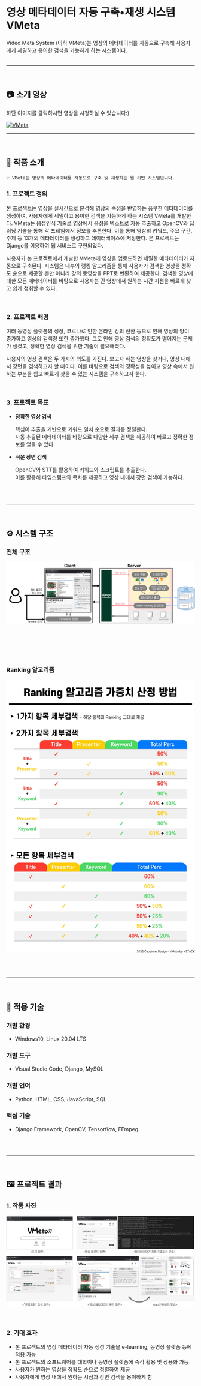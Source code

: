 # 영상 메타데이터 자동 구축•재생 시스템 VMeta

Video Meta System (이하 VMeta)는 영상의 메타데이터를 자동으로 구축해 사용자에게 세밀하고 용이한 검색을 가능하게 하는 시스템이다. 
<br/><br/>

---
<br/>

## 📷 소개 영상

하단 이미지를 클릭하시면 영상을 시청하실 수 있습니다:)

[<img src="https://user-images.githubusercontent.com/73868349/171586152-85d907ca-51e4-4186-998c-c3c808e651e2.jpg" alt="VMeta"
 width = "480" height="270" />](https://youtu.be/-k8TcLdf65s)

---
<br/>

## 📌 작품 소개

```
💡 VMeta는 영상의 메타데이터를 자동으로 구축 및 재생하는 웹 기반 시스템입니다.
```

### 1. 프로젝트 정의

  본 프로젝트는 영상을 실시간으로 분석해 영상의 속성을 반영하는 풍부한 메타데이터를 생성하여, 사용자에게 세밀하고 용이한 검색을 가능하게 하는 시스템 VMeta를 개발한다. VMeta는 음성인식 기술로 영상에서 음성을 텍스트로 자동 추출하고 OpenCV와 딥러닝 기술을 통해 각 프레임에서 정보를 추론한다. 이를 통해 영상의 키워드, 주요 구간, 주제 등 13개의 메타데이터를 생성하고 데이터베이스에 저장한다. 본 프로젝트는 Django를 이용하여 웹 서비스로 구현되었다.

  사용자가 본 프로젝트에서 개발한 VMeta에 영상을 업로드하면 세밀한 메타데이터가 자동으로 구축된다. 시스템은 내부의 랭킹 알고리즘을 통해 사용자가 검색한 영상을 정확도 순으로 제공할 뿐만 아니라 강의 동영상을 PPT로 변환하여 제공한다. 검색한 영상에 대한 모든 메타데이터를 바탕으로 사용자는 긴 영상에서 원하는 시간 지점을 빠르게 찾고 쉽게 청취할 수 있다.
  
<br/>

### 2. 프로젝트 배경

  여러 동영상 플랫폼의 성장, 코로나로 인한 온라인 강의 전환 등으로 인해 영상의 양이 증가하고 영상의 검색량 또한 증가했다. 그로 인해 영상 검색의 정확도가 떨어지는 문제가 생겼고, 정확한 영상 검색을 위한 기술이 필요해졌다.

  사용자의 영상 검색은 두 가지의 의도를 가진다. 보고자 하는 영상을 찾거나, 영상 내에서 장면을 검색하고자 할 때이다. 이를 바탕으로 검색의 정확성을 높이고 영상 속에서 원하는 부분을 쉽고 빠르게 찾을 수 있는 시스템을 구축하고자 한다.

<br/>

### 3. 프로젝트 목표

- **정확한 영상 검색**

  핵심어 추출을 기반으로 키워드 일치 순으로 결과를 정렬한다.   
  자동 추출된 메타데이터를 바탕으로 다양한 세부 검색을 제공하여 빠르고 정확한 정보를 얻을 수 있다.
  
    
- **쉬운 장면 검색**
    
  OpenCV와 STT를 활용하여 키워드와 스크립트를 추출한다.  
  이를 활용해 타임스탬프와 목차를 제공하고 영상 내에서 장면 검색이 가능하다.
    

<br/>
<br/>

---

<br/>

## ⚙️ 시스템 구조

### 전체 구조

   ![sysArch](./report/img/arch.jpg)

<br/>
<br/>
<br/>
<br/>

### Ranking 알고리즘

   ![rankingAlgo](./report/img/rankingWeightTable.jpg)
    
<br/>
<br/>

---

<br/>

## 🔧 적용 기술

### 개발 환경

- Windows10, Linux 20.04 LTS

### 개발 도구

- Visual Studio Code, Django, MySQL

### 개발 언어

- Python, HTML, CSS, JavaScript, SQL

### 핵심 기술

- Django Framework, OpenCV, Tensorflow, FFmpeg


<br/>
<br/>

---

<br/>

## 🖼 프로젝트 결과

### 1. 작품 사진
   ![result](./report/img/VMSresult.jpg)
   
<br/>

### 2. 기대 효과

- 본 프로젝트의 영상 메타데이터 자동 생성 기술을 e-learning, 동영상 플랫폼 등에 적용 가능
- 본 프로젝트의 소프트웨어를 대학이나 동영상 플랫폼에 즉각 활용 및 상용화 가능
- 사용자가 원하는 영상을 정확도 순으로 정렬하여 제공
- 사용자에게 영상 내에서 원하는 시점과 장면 검색을 용이하게 함
